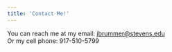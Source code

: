 ```yaml
---
title: 'Contact Me!'
---
```

You can reach me at my email: jbrummer@stevens.edu <br/>
Or my cell phone: 917-510-5799
